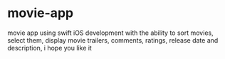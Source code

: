 # movie-app
movie app using swift iOS development with the ability to sort movies, select them, display movie trailers,  comments, ratings, release date and description, i hope you like it
